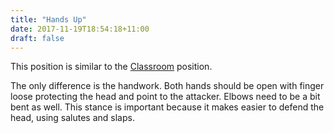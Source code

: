 ```yaml
---
title: "Hands Up"
date: 2017-11-19T18:54:18+11:00
draft: false
---
```



This position is similar to the [Classroom](../classroom/) position.

The only difference is the handwork. Both hands should be open with finger loose protecting the head and point to the attacker. Elbows need to be a bit bent as well. This stance is important because it makes easier to defend the head, using salutes and slaps. 
